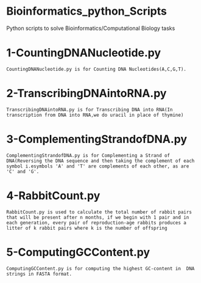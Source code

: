 # Bioinformatics_python_Scripts
Python scripts to solve Bioinformatics/Computational Biology tasks

# 1-CountingDNANucleotide.py 
    CountingDNANucleotide.py is for Counting DNA Nucleotides(A,C,G,T).
# 2-TranscribingDNAintoRNA.py
    TranscribingDNAintoRNA.py is for Transcribing DNA into RNA(In transcription from DNA into RNA,we do uracil in place of thymine)
# 3-ComplementingStrandofDNA.py
    ComplementingStrandofDNA.py is for Complementing a Strand of DNA(Reversing the DNA sequence and then taking the complement of each symbol i.esymbols 'A' and 'T' are complements of each other, as are 'C' and 'G'.
# 4-RabbitCount.py
    RabbitCount.py is used to calculate the total number of rabbit pairs that will be present after n months, if we begin with 1 pair and in each generation, every pair of reproduction-age rabbits produces a litter of k rabbit pairs where k is the number of offspring
# 5-ComputingGCContent.py 
    ComputingGCContent.py is for computing the highest GC-content in  DNA strings in FASTA format.
